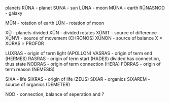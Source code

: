 planets
RÜNA - planet
SUNA - sun
LÜNA - moon
MÜNA - earth
RÜNASNOD - galaxy

MÜN - rotation of earth
LÜN - rotation of moon

XÜ - planets divided
XÜN - divided rotates
XÜNIT - source of difference
XÜNVI - source of movement    (CHRONOS)
XÜNON - source of balance
X = XÜRAS = PROFÖR

LUXRAS - origin of term light (APOLLON)
VASRAS - origin of term end (HERMES)
RASRAS - origin of term start (HADES)
divided has connection, thus state
NODRAS - origin of term connection (HERA)
FÖRRAS - origin of term reason (NEMESIS)


SIXA - life
SIXRAS - origin of life      (ZEUS)
SIXAR - organics
SIXAREM - source of organics (DEMETER)



NOD - connection, balance of seperation and ?